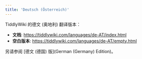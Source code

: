 ```yaml
---
title: 'Deutsch (Österreich)'
---
```


TiddlyWiki 的德文 (奥地利) 翻译版本：

* **文档**: <https://tiddlywiki.com/languages/de-AT/index.html>
* **空白版本**: <https://tiddlywiki.com/languages/de-AT/empty.html>

另请参阅 [德文 (德国) 版](German (Germany) Edition)。
